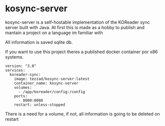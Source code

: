 # kosync-server

kosync-server is a self-hostable implementation of the KOReader sync server built with Java. At first this is made as a hobby to publish and mantain a project on a language im familiar with

All information is saved sqlite db.

If you want to use this project theres a published docker container por x86 systems.

```
version: "3.0"
services:
  koreader-sync:
    image: tezzad/kosync-server:latest
    container_name: kosync-server
    volumes:
      - /app/koreader/config:/config
    ports:
      - 8080:8080
    restart: unless-stopped
```

There is a need for a volume, if not, all information is going to be deleted on restart
